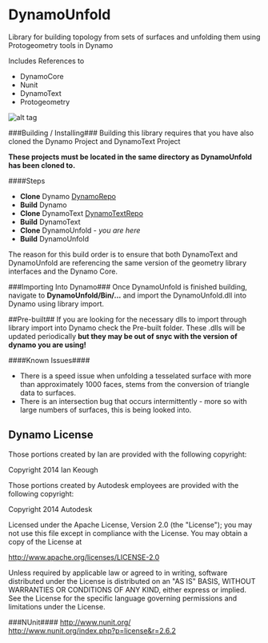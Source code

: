 DynamoUnfold
============

Library for building topology from sets of surfaces and unfolding them using Protogeometry tools in Dynamo

Includes References to
* DynamoCore
* Nunit
* DynamoText
* Protogeometry


![alt tag](https://github.com/holyjewsus/DynamoUnfold/blob/master/unfold%20images/Screen%20Shot%202014-08-02%20at%204.20.53%20PM.png)



###Building / Installing###
Building this library requires that you have also cloned the Dynamo Project and DynamoText Project

**These projects must be located in the same directory as DynamoUnfold has been cloned to.**

####Steps
- **Clone** Dynamo [DynamoRepo](https://github.com/DynamoDS/Dynamo)
- **Build** Dynamo
- **Clone** DynamoText [DynamoTextRepo](https://github.com/DynamoDS/DynamoText)
- **Build** DynamoText
- **Clone** DynamoUnfold - *you are here*
- **Build** DynamoUnfold

The reason for this build order is to ensure that both DynamoText and DynamoUnfold are referencing the same version of the geometry library interfaces and the Dynamo Core.

###Importing Into Dynamo###
Once DynamoUnfold is finished building, navigate to **DynamoUnfold/Bin/...** and import the DynamoUnfold.dll into Dynamo using library import.

##Pre-built##
If you are looking for the necessary dlls to import through library import into Dynamo check the Pre-built folder. These .dlls will be updated periodically **but they may be out of snyc with the version of dynamo you are using!**


####Known Issues####
- There is a speed issue when unfolding a tesselated surface with more than approximately 1000 faces, stems from the conversion of triangle data to surfaces.
- There is an intersection bug that occurs intermittently - more so with large numbers of surfaces, this is being looked into. 

## Dynamo License ##

Those portions created by Ian are provided with the following copyright:

Copyright 2014 Ian Keough

Those portions created by Autodesk employees are provided with the following copyright:

Copyright 2014 Autodesk


Licensed under the Apache License, Version 2.0 (the "License");
you may not use this file except in compliance with the License.
You may obtain a copy of the License at

http://www.apache.org/licenses/LICENSE-2.0

Unless required by applicable law or agreed to in writing, software
distributed under the License is distributed on an "AS IS" BASIS,
WITHOUT WARRANTIES OR CONDITIONS OF ANY KIND, either express or implied.
See the License for the specific language governing permissions and
limitations under the License.


###NUnit####
http://www.nunit.org/  
http://www.nunit.org/index.php?p=license&r=2.6.2  
